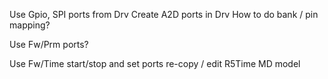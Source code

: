 Use Gpio, SPI ports from Drv
Create A2D ports in Drv
How to do bank / pin mapping?

Use Fw/Prm ports?

Use Fw/Time start/stop and set ports
re-copy / edit R5Time MD model
